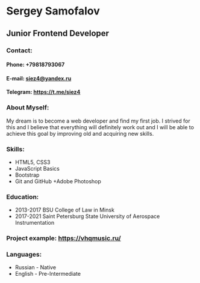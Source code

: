
# Sergey Samofalov


## Junior Frontend Developer


### **Contact**:
#### **Phone**: +79818793067
#### **E-mail**: siez4@yandex.ru
#### **Telegram: https://t.me/siez4**


### About Myself:
My dream is to become a web developer and find my first job. I strived for this and I believe that everything will definitely work out and I will be able to achieve this goal by improving old and acquiring new skills.

### Skills:
+ HTML5, CSS3
+ JavaScript Basics
+ Bootstrap
+ Git and GitHub
+Adobe Photoshop


### Education:
+ 2013-2017 BSU College of Law in Minsk
+ 2017-2021 Saint Petersburg State University of Aerospace Instrumentation 

### Project example: https://vhqmusic.ru/

### Languages:
+ Russian - Native
+ English - Pre-Intermediate
